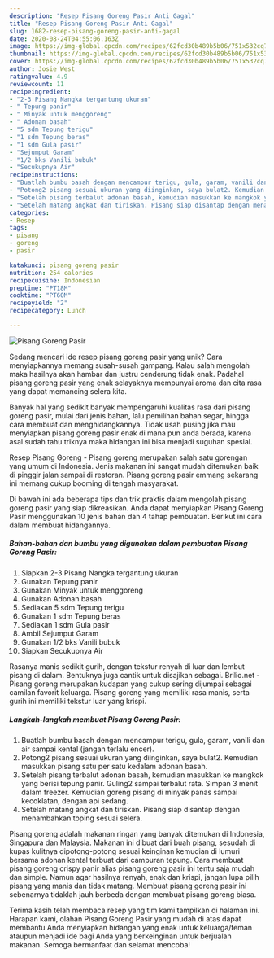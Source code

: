 ```yaml
---
description: "Resep Pisang Goreng Pasir Anti Gagal"
title: "Resep Pisang Goreng Pasir Anti Gagal"
slug: 1682-resep-pisang-goreng-pasir-anti-gagal
date: 2020-08-24T04:55:06.163Z
image: https://img-global.cpcdn.com/recipes/62fcd30b489b5b06/751x532cq70/pisang-goreng-pasir-foto-resep-utama.jpg
thumbnail: https://img-global.cpcdn.com/recipes/62fcd30b489b5b06/751x532cq70/pisang-goreng-pasir-foto-resep-utama.jpg
cover: https://img-global.cpcdn.com/recipes/62fcd30b489b5b06/751x532cq70/pisang-goreng-pasir-foto-resep-utama.jpg
author: Josie West
ratingvalue: 4.9
reviewcount: 11
recipeingredient:
- "2-3 Pisang Nangka tergantung ukuran"
- " Tepung panir"
- " Minyak untuk menggoreng"
- " Adonan basah"
- "5 sdm Tepung terigu"
- "1 sdm Tepung beras"
- "1 sdm Gula pasir"
- "Sejumput Garam"
- "1/2 bks Vanili bubuk"
- "Secukupnya Air"
recipeinstructions:
- "Buatlah bumbu basah dengan mencampur terigu, gula, garam, vanili dan air sampai kental (jangan terlalu encer)."
- "Potong2 pisang sesuai ukuran yang diinginkan, saya bulat2. Kemudian masukkan pisang satu per satu kedalam adonan basah."
- "Setelah pisang terbalut adonan basah, kemudian masukkan ke mangkok yang berisi tepung panir. Guling2 sampai terbalut rata. Simpan 3 menit dalam freezer. Kemudian goreng pisang di minyak panas sampai kecoklatan, dengan api sedang."
- "Setelah matang angkat dan tiriskan. Pisang siap disantap dengan menambahkan toping sesuai selera."
categories:
- Resep
tags:
- pisang
- goreng
- pasir

katakunci: pisang goreng pasir 
nutrition: 254 calories
recipecuisine: Indonesian
preptime: "PT18M"
cooktime: "PT60M"
recipeyield: "2"
recipecategory: Lunch

---
```



![Pisang Goreng Pasir](https://img-global.cpcdn.com/recipes/62fcd30b489b5b06/751x532cq70/pisang-goreng-pasir-foto-resep-utama.jpg)

Sedang mencari ide resep pisang goreng pasir yang unik? Cara menyiapkannya memang susah-susah gampang. Kalau salah mengolah maka hasilnya akan hambar dan justru cenderung tidak enak. Padahal pisang goreng pasir yang enak selayaknya mempunyai aroma dan cita rasa yang dapat memancing selera kita.

Banyak hal yang sedikit banyak mempengaruhi kualitas rasa dari pisang goreng pasir, mulai dari jenis bahan, lalu pemilihan bahan segar, hingga cara membuat dan menghidangkannya. Tidak usah pusing jika mau menyiapkan pisang goreng pasir enak di mana pun anda berada, karena asal sudah tahu triknya maka hidangan ini bisa menjadi suguhan spesial.

Resep Pisang Goreng - Pisang goreng merupakan salah satu gorengan yang umum di Indonesia. Jenis makanan ini sangat mudah ditemukan baik di pinggir jalan sampai di restoran. Pisang goreng pasir emmang sekarang ini memang cukup booming di tengah masyarakat.


Di bawah ini ada beberapa tips dan trik praktis dalam mengolah pisang goreng pasir yang siap dikreasikan. Anda dapat menyiapkan Pisang Goreng Pasir menggunakan 10 jenis bahan dan 4 tahap pembuatan. Berikut ini cara dalam membuat hidangannya.

<!--inarticleads1-->

##### Bahan-bahan dan bumbu yang digunakan dalam pembuatan Pisang Goreng Pasir:

1. Siapkan 2-3 Pisang Nangka tergantung ukuran
1. Gunakan  Tepung panir
1. Gunakan  Minyak untuk menggoreng
1. Gunakan  Adonan basah
1. Sediakan 5 sdm Tepung terigu
1. Gunakan 1 sdm Tepung beras
1. Sediakan 1 sdm Gula pasir
1. Ambil Sejumput Garam
1. Gunakan 1/2 bks Vanili bubuk
1. Siapkan Secukupnya Air


Rasanya manis sedikit gurih, dengan tekstur renyah di luar dan lembut pisang di dalam. Bentuknya juga cantik untuk disajikan sebagai. Brilio.net - Pisang goreng merupakan kudapan yang cukup sering dijumpai sebagai camilan favorit keluarga. Pisang goreng yang memiliki rasa manis, serta gurih ini memiliki tekstur luar yang krispi. 

<!--inarticleads2-->

##### Langkah-langkah membuat Pisang Goreng Pasir:

1. Buatlah bumbu basah dengan mencampur terigu, gula, garam, vanili dan air sampai kental (jangan terlalu encer).
1. Potong2 pisang sesuai ukuran yang diinginkan, saya bulat2. Kemudian masukkan pisang satu per satu kedalam adonan basah.
1. Setelah pisang terbalut adonan basah, kemudian masukkan ke mangkok yang berisi tepung panir. Guling2 sampai terbalut rata. Simpan 3 menit dalam freezer. Kemudian goreng pisang di minyak panas sampai kecoklatan, dengan api sedang.
1. Setelah matang angkat dan tiriskan. Pisang siap disantap dengan menambahkan toping sesuai selera.


Pisang goreng adalah makanan ringan yang banyak ditemukan di Indonesia, Singapura dan Malaysia. Makanan ini dibuat dari buah pisang, sesudah di kupas kulitnya dipotong-potong sesuai keinginan kemudian di lumuri bersama adonan kental terbuat dari campuran tepung. Cara membuat pisang goreng crispy panir alias pisang goreng pasir ini tentu saja mudah dan simple. Namun agar hasilnya renyah, enak dan krispi, jangan lupa pilih pisang yang manis dan tidak matang. Membuat pisang goreng pasir ini sebenarnya tidaklah jauh berbeda dengan membuat pisang goreng biasa. 

Terima kasih telah membaca resep yang tim kami tampilkan di halaman ini. Harapan kami, olahan Pisang Goreng Pasir yang mudah di atas dapat membantu Anda menyiapkan hidangan yang enak untuk keluarga/teman ataupun menjadi ide bagi Anda yang berkeinginan untuk berjualan makanan. Semoga bermanfaat dan selamat mencoba!
